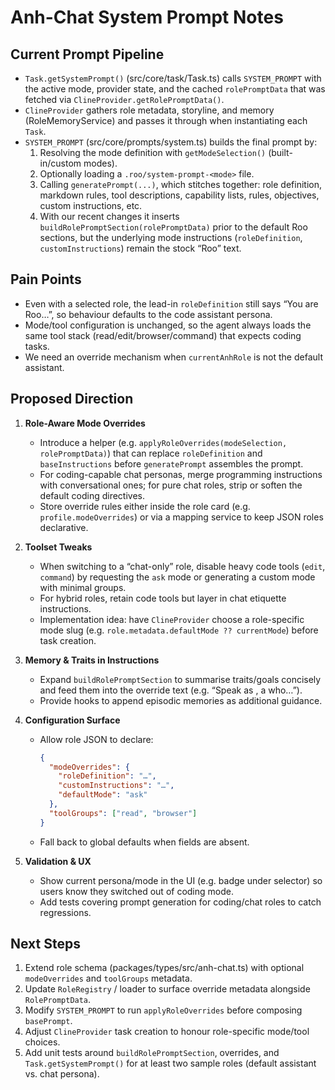 # Anh-Chat System Prompt Notes

## Current Prompt Pipeline
- `Task.getSystemPrompt()` (src/core/task/Task.ts) calls `SYSTEM_PROMPT` with the active mode, provider state, and the cached `rolePromptData` that was fetched via `ClineProvider.getRolePromptData()`.
- `ClineProvider` gathers role metadata, storyline, and memory (RoleMemoryService) and passes it through when instantiating each `Task`.
- `SYSTEM_PROMPT` (src/core/prompts/system.ts) builds the final prompt by:
  1. Resolving the mode definition with `getModeSelection()` (built-in/custom modes).
  2. Optionally loading a `.roo/system-prompt-<mode>` file.
  3. Calling `generatePrompt(...)`, which stitches together: role definition, markdown rules, tool descriptions, capability lists, rules, objectives, custom instructions, etc.
  4. With our recent changes it inserts `buildRolePromptSection(rolePromptData)` prior to the default Roo sections, but the underlying mode instructions (`roleDefinition`, `customInstructions`) remain the stock “Roo” text.

## Pain Points
- Even with a selected role, the lead-in `roleDefinition` still says “You are Roo…”, so behaviour defaults to the code assistant persona.
- Mode/tool configuration is unchanged, so the agent always loads the same tool stack (read/edit/browser/command) that expects coding tasks.
- We need an override mechanism when `currentAnhRole` is not the default assistant.

## Proposed Direction
1. **Role-Aware Mode Overrides**
   - Introduce a helper (e.g. `applyRoleOverrides(modeSelection, rolePromptData)`) that can replace `roleDefinition` and `baseInstructions` before `generatePrompt` assembles the prompt.
   - For coding-capable chat personas, merge programming instructions with conversational ones; for pure chat roles, strip or soften the default coding directives.
   - Store override rules either inside the role card (e.g. `profile.modeOverrides`) or via a mapping service to keep JSON roles declarative.

2. **Toolset Tweaks**
   - When switching to a “chat-only” role, disable heavy code tools (`edit`, `command`) by requesting the `ask` mode or generating a custom mode with minimal groups.
   - For hybrid roles, retain code tools but layer in chat etiquette instructions.
   - Implementation idea: have `ClineProvider` choose a role-specific mode slug (e.g. `role.metadata.defaultMode ?? currentMode`) before task creation.

3. **Memory & Traits in Instructions**
   - Expand `buildRolePromptSection` to summarise traits/goals concisely and feed them into the override text (e.g. “Speak as <name>, a <type> who…”).
   - Provide hooks to append episodic memories as additional guidance.

4. **Configuration Surface**
   - Allow role JSON to declare:
     ```json
     {
       "modeOverrides": {
         "roleDefinition": "…",
         "customInstructions": "…",
         "defaultMode": "ask"
       },
       "toolGroups": ["read", "browser"]
     }
     ```
   - Fall back to global defaults when fields are absent.

5. **Validation & UX**
   - Show current persona/mode in the UI (e.g. badge under selector) so users know they switched out of coding mode.
   - Add tests covering prompt generation for coding/chat roles to catch regressions.

## Next Steps
1. Extend role schema (packages/types/src/anh-chat.ts) with optional `modeOverrides` and `toolGroups` metadata.
2. Update `RoleRegistry` / loader to surface override metadata alongside `RolePromptData`.
3. Modify `SYSTEM_PROMPT` to run `applyRoleOverrides` before composing `basePrompt`.
4. Adjust `ClineProvider` task creation to honour role-specific mode/tool choices.
5. Add unit tests around `buildRolePromptSection`, overrides, and `Task.getSystemPrompt()` for at least two sample roles (default assistant vs. chat persona).
